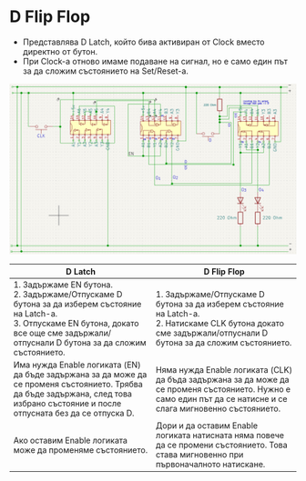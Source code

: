 # D Flip Flop

- Представлява D Latch, който бива активиран от Clock вместо директно от бутон.
- При Clock-a отново имаме подаване на сигнал, но е само един път за да сложим състоянието на Set/Reset-a.

![image-20220507030640722](.\Pictures\image-20220507030640722.png)

| D Latch                                                      | D Flip Flop                                                  |
| ------------------------------------------------------------ | ------------------------------------------------------------ |
| 1. Задържаме EN бутона. <br>2. Задържаме/Отпускаме D бутона за да изберем състояние на Latch-a.<br>3. Отпускаме EN бутона, докато все още сме задържали/отпуснали D бутона за да сложим състоянието.<br> | 1. Задържаме/Отпускаме D бутона за да изберем състояние на Latch-a.<br>2. Натискаме CLK бутона докато сме задържали/отпуснали D бутона за да сложим състоянието. |
| Има нужда Enable логиката (EN) да бъде задържана за да може да се променя състоянието. Трябва да бъде задържана, след това избрано състояние и после отпусната без да се отпуска D. | Няма нужда Enable логиката (CLK) да бъда задържана за да може да се променя състоянието. Нужно е само един път да се натисне и се слага мигновенно състоянието. |
| Ако оставим Enable логиката може да променяме състоянието.   | Дори и да оставим Enable логиката натисната няма повече да се промени състоянието. Това става мигновенно при първоначалното натискане. |

